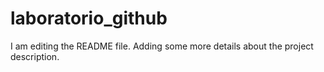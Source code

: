 # laboratorio_github

I am editing the README file. Adding some more details about the project description.

